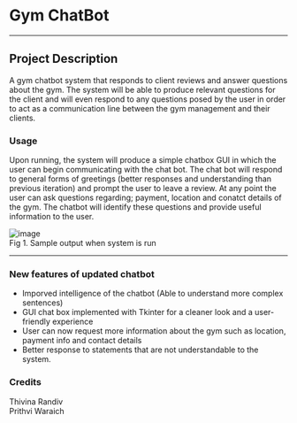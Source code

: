 # Gym ChatBot 
-----------------------
## Project Description 
A gym chatbot system that responds to client reviews and answer questions about the gym. The system will be able to produce relevant questions for the client and will even respond to any questions posed by the user in order to act as a communication line between the gym management and their clients. 

### Usage
Upon running, the system will produce a simple chatbox GUI in which the user can begin communicating with the chat bot. The chat bot will respond to general forms of greetings (better responses and understanding than previous iteration) and prompt the user to leave a review. At any point the user can ask questions regarding; payment, location and conatct details of the gym. The chatbot will identify these questions and provide useful information to the user. 

![image](https://user-images.githubusercontent.com/116128240/201761732-d9e6aea7-0c79-46bd-95f4-09459be5cfdb.png)  
Fig 1. Sample output when system is run 

------------------------
### New features of updated chatbot  
- Imporved intelligence of the chatbot (Able to understand more complex sentences) 
- GUI chat box implemented with Tkinter for a cleaner look and a user-friendly experience
- User can now request more information about the gym such as location, payment info and contact details 
- Better response to statements that are not understandable to the system. 


### Credits 
Thivina Randiv  
Prithvi Waraich 




